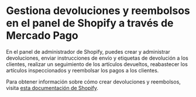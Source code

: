 # Gestiona devoluciones y reembolsos en el panel de Shopify a través de Mercado Pago

En el panel de administrador de Shopify, puedes crear y administrar devoluciones, enviar instrucciones de envío y etiquetas de devolución a los clientes, realizar un seguimiento de los artículos devueltos, reabastecer los artículos inspeccionados y reembolsar los pagos a los clientes.

Para obtener información sobre cómo crear devoluciones y reembolsos, visita [esta documentación de Shopify](https://help.shopify.com/en-US/manual/orders/refund-cancel-order).